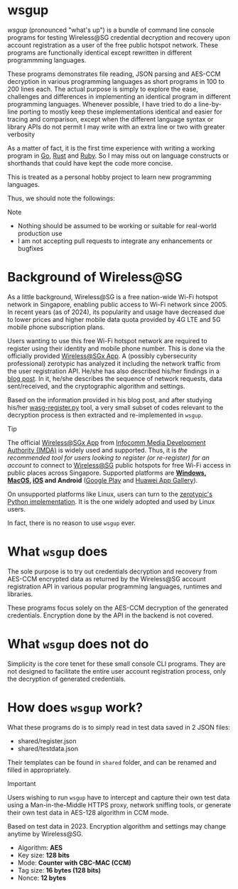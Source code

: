 # wsgup
*wsgup* (pronounced "what's up") is a bundle of command line console programs
for testing Wireless@SG credential decryption and recovery upon account 
registration as a user of the free public hotspot network. These programs are 
functionally identical except rewritten in different programmming languages.

These programs demonstrates file reading, JSON parsing and AES-CCM decryption in
various programming languages as short programs in 100 to 200 lines each. The
actual purpose is simply to explore the ease, challenges and differences in
implementing an identical program in different programming languages. Whenever
possible, I have tried to do a line-by-line porting to mostly keep these 
implementations identical and easier for tracing and comparison, except when 
the different language syntax or library APIs do not permit I may write with an 
extra line or two with greater verbosity

As a matter of fact, it is the first time experience with writing a working
program in [Go](https://go.dev), [Rust](https://www.rust-lang.org) and 
[Ruby](https://www.ruby-lang.org). So I may miss out on language constructs
or shorthands that could have kept the code more concise.

This is treated as a personal hobby project to learn new programming languages. 

Thus, we should note the followings:

> [!NOTE]
> - Nothing should be assumed to be working or suitable for real-world 
> production use
> - I am not accepting pull requests to integrate any enhancements or bugfixes

# Background of Wireless@SG

As a little background, Wireless@SG is a free nation-wide Wi-Fi hotspot network 
in Singapore, enabling public access to Wi-Fi network since 2005. In recent 
years (as of 2024), its popularity and usage have decreased due to lower prices 
and higher mobile data quota provided by 4G LTE and 5G mobile phone 
subscription plans.

Users wanting to use this free Wi-Fi hotspot network are required to register
using their identity and mobile phone number. This is done via the officially
provided [Wireless@SGx App][connect-wireless-sg]. A (possibly cybersecurity
professional) zerotypic has analyzed it including the network traffic from the 
user registration API. He/she has also described his/her findings in a 
[blog post][making-wireless-sgx-work-on-linux]. In it, he/she describes the 
sequence of network requests, data sent/received, and the cryptographic 
algorithm and settings.

Based on the information provided in his blog post, and after studying his/her 
[wasg-register.py][wasg-register] tool, a very small subset of codes relevant
to the decryption process is then extracted and re-implemented in `wsgup`.

> [!TIP]  
> The official [Wireless@SGx App][connect-wireless-sg] from 
> [Infocomm Media Development Authority (IMDA)][imda] is widely used and 
> supported. Thus, it is *the recommended tool for users looking to register 
> (or re-register) for an account* to connect to [Wireless@SG][wireless-sg] 
> public hotspots for free Wi-Fi access in public places across Singapore.
> Supported platforms are **[Windows][windows], [MacOS][macos], [iOS][ios] and 
> Android** ([Google Play][google-play] and 
> [Huawei App Gallery][huawei-appgallery]).
>
> On unsupported platforms like Linux, users can turn to the 
> [zerotypic's Python implementation][wasg-register]. It is the one widely 
> adopted and used by Linux users.
> 
> In fact, there is no reason to use `wsgup` ever.

# What `wsgup` does

The sole purpose is to try out credentials decryption and recovery from AES-CCM
encrypted data as returned by the Wireless@SG account registration API in 
various popular programming languages, runtimes and libraries.

These programs focus solely on the AES-CCM decryption of the generated 
credentials. Encryption done by the API in the backend is not covered.

# What `wsgup` does not do

Simplicity is the core tenet for these small console CLI programs. They are not
designed to facilitate the entire user account registration process, only the
decryption of generated credentials. 

# How does `wsgup` work?

What these programs do is to simply read in test data saved in 2 JSON files:
- shared/register.json
- shared/testdata.json

Their templates can be found in `shared` folder, and can be renamed and filled
in appropriately.

> [!IMPORTANT]
> Users wishing to run `wsgup` have to intercept and capture their own test 
> data using a Man-in-the-Middle HTTPS proxy, network sniffing tools, or
> generate their own test data in AES-128 algorithm in CCM mode.
>
> Based on test data in 2023. Encryption algorithm and settings may change 
> anytime by Wireless@SG.
>
> - Algorithm: **AES**
> - Key size: **128 bits**
> - Mode: **Counter with CBC-MAC (CCM)**
> - Tag size: **16 bytes (128 bits)**
> - Nonce: **12 bytes**

[making-wireless-sgx-work-on-linux]: https://zerotypic.medium.com/making-wireless-sgx-work-on-linux-92216c66fdb7
[wasg-register]: https://github.com/zerotypic/wasg-register
[wireless-sg]: https://www.imda.gov.sg/how-we-can-help/wireless-at-sg
[connect-wireless-sg]: https://www.imda.gov.sg/how-we-can-help/wireless-at-sg/wireless-at-sg-for-consumers
[imda]: https://www.imda.gov.sg/
[windows]: https://www.imda.gov.sg/how-we-can-help/wireless-at-sg/wireless-at-sg-for-consumers
[macos]: https://apps.apple.com/us/app/wireless-sg-new/id1449928544?ls=1&mt=12
[ios]: https://apps.apple.com/us/app/wireless-sg-new/id1449928538?ls=1
[google-play]: https://play.google.com/store/apps/details?id=sg.gov.imda.wsgapp2_android&hl=en&pli=1
[huawei-appgallery]: https://appgallery.huawei.com/app/C107485705?sharePrepath=ag&channelId=IMDA%20Webpage&id=dd9887a5b5f247309c410110a0595f04&s=DAA3256D2A32CFFEBA648B437A2F5EAF7DD776ABCE2B37FFC3A408B6AE3CB109&detailType=0&v=&callType=AGDLINK&installType=0000&shareTo=qrcode

